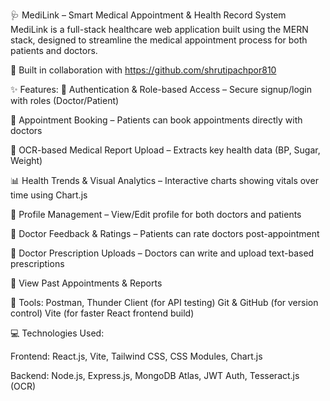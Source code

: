 🩺 MediLink – Smart Medical Appointment & Health Record System
MediLink is a full-stack healthcare web application built using the MERN stack, designed to streamline the medical appointment process for both patients and doctors.

🔗 Built in collaboration with https://github.com/shrutipachpor810

✨ Features:
🔐 Authentication & Role-based Access – Secure signup/login with roles (Doctor/Patient)

📅 Appointment Booking – Patients can book appointments directly with doctors

📄 OCR-based Medical Report Upload – Extracts key health data (BP, Sugar, Weight)

📊 Health Trends & Visual Analytics – Interactive charts showing vitals over time using Chart.js

👤 Profile Management – View/Edit profile for both doctors and patients

💬 Doctor Feedback & Ratings – Patients can rate doctors post-appointment

📝 Doctor Prescription Uploads – Doctors can write and upload text-based prescriptions

📁 View Past Appointments & Reports

🧰 Tools:
Postman, Thunder Client (for API testing)
Git & GitHub (for version control)
Vite (for faster React frontend build)

💻 Technologies Used:

Frontend: React.js, Vite, Tailwind CSS, CSS Modules, Chart.js

Backend: Node.js, Express.js, MongoDB Atlas, JWT Auth, Tesseract.js (OCR)

